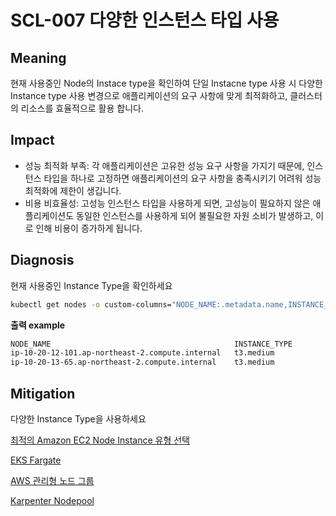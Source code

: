 # SCL-007 다양한 인스턴스 타입 사용

## Meaning
현재 사용중인 Node의 Instace type을 확인하여 단일 Instacne type 사용 시 다양한 Instance type 사용 변경으로 애플리케이션의 요구 사항에 맞게 최적화하고, 클러스터의 리소스를 효율적으로 활용 합니다.

## Impact
- 성능 최적화 부족: 각 애플리케이션은 고유한 성능 요구 사항을 가지기 때문에, 인스턴스 타입을 하나로 고정하면 애플리케이션의 요구 사항을 충족시키기 어려워 성능 최적화에 제한이 생깁니다.
- 비용 비효율성: 고성능 인스턴스 타입을 사용하게 되면, 고성능이 필요하지 않은 애플리케이션도 동일한 인스턴스를 사용하게 되어 불필요한 자원 소비가 발생하고, 이로 인해 비용이 증가하게 됩니다.

## Diagnosis
현재 사용중인 Instance Type을 확인하세요

```bash
kubectl get nodes -o custom-columns="NODE_NAME:.metadata.name,INSTANCE_TYPE:.metadata.labels.beta\.kubernetes\.io/instance-type"
```

**출력 example**
```bash
NODE_NAME                                         INSTANCE_TYPE
ip-10-20-12-101.ap-northeast-2.compute.internal   t3.medium
ip-10-20-13-65.ap-northeast-2.compute.internal    t3.medium
```

## Mitigation
다양한 Instance Type을 사용하세요

[최적의 Amazon EC2 Node Instance 유형 선택](https://docs.aws.amazon.com/ko_kr/eks/latest/userguide/choosing-instance-type.html)

[EKS Fargate](https://docs.aws.amazon.com/ko_kr/eks/latest/userguide/fargate.html)

[AWS 관리형 노드 그룹](https://docs.aws.amazon.com/ko_kr/eks/latest/userguide/create-managed-node-group.html)

[Karpenter Nodepool](https://docs.aws.amazon.com/ko_kr/eks/latest/best-practices/karpenter.html)